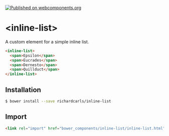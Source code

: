 [![Published on webcomponents.org](https://img.shields.io/badge/webcomponents.org-published-blue.svg)](https://www.webcomponents.org/element/richardcarls/inline-list)

# \<inline-list\>

A custom element for a simple inline list.

<!---
```
<custom-element-demo>
  <template>
    <script src="../webcomponentsjs/webcomponents-lite.js"></script>
    <link rel="import" href="inline-list.html">
    <next-code-block></next-code-block>
  </template>
</custom-element-demo>
```
-->
```html
<inline-list>
  <span>Epsilon</span>
  <span>Eucrades</span>
  <span>Dernesto</span>
  <span>Quillduct</span>
</inline-list>
```

## Installation

```sh
$ bower install --save richardcarls/inline-list
```

## Import

```html
<link rel="import" href="bower_components/inline-list/inline-list.html">
```
